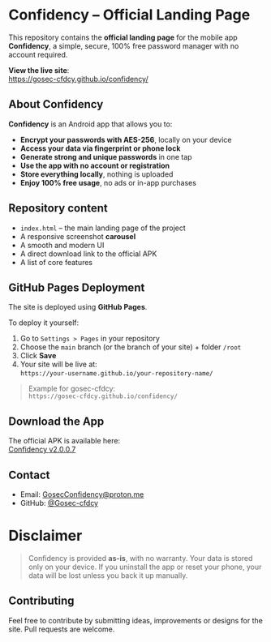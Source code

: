 # Confidency – Official Landing Page

This repository contains the **official landing page** for the mobile app **Confidency**, a simple, secure, 100% free password manager with no account required.

 **View the live site**:  
https://gosec-cfdcy.github.io/confidency/


## About Confidency

**Confidency** is an Android app that allows you to:

-  **Encrypt your passwords with AES-256**, locally on your device
-  **Access your data via fingerprint or phone lock**
-  **Generate strong and unique passwords** in one tap
-  **Use the app with no account or registration**
-  **Store everything locally**, nothing is uploaded
-  **Enjoy 100% free usage**, no ads or in-app purchases

## Repository content

- `index.html` – the main landing page of the project  
-  A responsive screenshot **carousel**
-  A smooth and modern UI
-  A direct download link to the official APK
-  A list of core features

## GitHub Pages Deployment

The site is deployed using **GitHub Pages**.

To deploy it yourself:

1. Go to `Settings > Pages` in your repository
2. Choose the `main` branch (or the branch of your site) + folder `/root`
3. Click **Save**
4. Your site will be live at:  
   `https://your-username.github.io/your-repository-name/`

> Example for gosec-cfdcy:  
> `https://gosec-cfdcy.github.io/confidency/`

## Download the App

The official APK is available here:  
 [Confidency v2.0.0.7](https://github.com/Gosec-cfdcy/Confidency/releases/download/Cy-v2.0.0.7/Confidency.apk)

## Contact

- Email: GosecConfidency@proton.me  
- GitHub: [@Gosec-cfdcy](https://github.com/Gosec-cfdcy)

#  Disclaimer

> Confidency is provided **as-is**, with no warranty. Your data is stored only on your device. If you uninstall the app or reset your phone, your data will be lost unless you back it up manually.

## Contributing

Feel free to contribute by submitting ideas, improvements or designs for the site. Pull requests are welcome.
